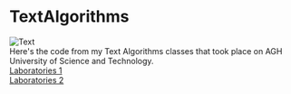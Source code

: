 # TextAlgorithms
![Text](text.png)  
Here's the code from my Text Algorithms classes that took place on AGH University of Science and Technology.  
<a href="https://github.com/LucasJezap/TextAlgorithms/tree/master/lab1"> Laboratories 1  
<a href="https://github.com/LucasJezap/TextAlgorithms/tree/master/lab2"> Laboratories 2  
